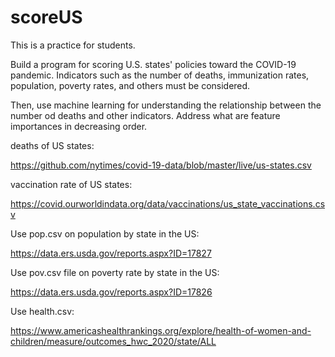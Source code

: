 # scoreUS
This is a practice for students.

Build a program for scoring U.S. states' policies toward the COVID-19 pandemic.
Indicators such as the number of deaths, immunization rates, population, 
poverty rates, and others must be considered.

Then, use machine learning for understanding the relationship between the number od deaths and other indicators.
Address what are feature importances in decreasing order.


deaths of US states:

https://github.com/nytimes/covid-19-data/blob/master/live/us-states.csv

vaccination rate of US states:

https://covid.ourworldindata.org/data/vaccinations/us_state_vaccinations.csv

Use pop.csv on population by state in the US:

https://data.ers.usda.gov/reports.aspx?ID=17827

Use pov.csv file on poverty rate by state in the US:

https://data.ers.usda.gov/reports.aspx?ID=17826

Use health.csv:

https://www.americashealthrankings.org/explore/health-of-women-and-children/measure/outcomes_hwc_2020/state/ALL


